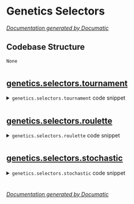 # Genetics Selectors

[_Documentation generated by Documatic_](https://www.documatic.com)

<!---Documatic-section-Codebase Structure-start--->
## Codebase Structure

<!---Documatic-block-system_architecture-start--->
```mermaid
None
```
<!---Documatic-block-system_architecture-end--->

# #
<!---Documatic-section-Codebase Structure-end--->

<!---Documatic-section-genetics.selectors.tournament-start--->
## [genetics.selectors.tournament](4-genetics_selectors.md#genetics.selectors.tournament)

<!---Documatic-section-tournament-start--->
<!---Documatic-block-genetics.selectors.tournament-start--->
<details>
	<summary><code>genetics.selectors.tournament</code> code snippet</summary>

```python
def tournament(tournament_size):

    def tournament_selector(population, num_parents):
        for _ in range(num_parents):
            yield max(random.sample(population, tournament_size))
    return tournament_selector
```
</details>
<!---Documatic-block-genetics.selectors.tournament-end--->
<!---Documatic-section-tournament-end--->

# #
<!---Documatic-section-genetics.selectors.tournament-end--->

<!---Documatic-section-genetics.selectors.roulette-start--->
## [genetics.selectors.roulette](4-genetics_selectors.md#genetics.selectors.roulette)

<!---Documatic-section-roulette-start--->
<!---Documatic-block-genetics.selectors.roulette-start--->
<details>
	<summary><code>genetics.selectors.roulette</code> code snippet</summary>

```python
def roulette(population, num_parents):
    cumulative_scores = list(itertools.accumulate((member.score for member in population)))
    total = cumulative_scores[-1]
    for _ in range(num_parents):
        yield population[bisect.bisect(cumulative_scores, random.uniform(0, total))]
```
</details>
<!---Documatic-block-genetics.selectors.roulette-end--->
<!---Documatic-section-roulette-end--->

# #
<!---Documatic-section-genetics.selectors.roulette-end--->

<!---Documatic-section-genetics.selectors.stochastic-start--->
## [genetics.selectors.stochastic](4-genetics_selectors.md#genetics.selectors.stochastic)

<!---Documatic-section-stochastic-start--->
<!---Documatic-block-genetics.selectors.stochastic-start--->
<details>
	<summary><code>genetics.selectors.stochastic</code> code snippet</summary>

```python
def stochastic(population, num_parents):
    (cumulative_scores, total) = _accumulate_scores(population)
    average = total / num_parents
    rand = random.random() * average
    for (float_index,) in itertools.islice(itertools.count(rand, average), num_parents):
        yield population[bisect.bisect(cumulative_scores, float_index)]
```
</details>
<!---Documatic-block-genetics.selectors.stochastic-end--->
<!---Documatic-section-stochastic-end--->

# #
<!---Documatic-section-genetics.selectors.stochastic-end--->

[_Documentation generated by Documatic_](https://www.documatic.com)